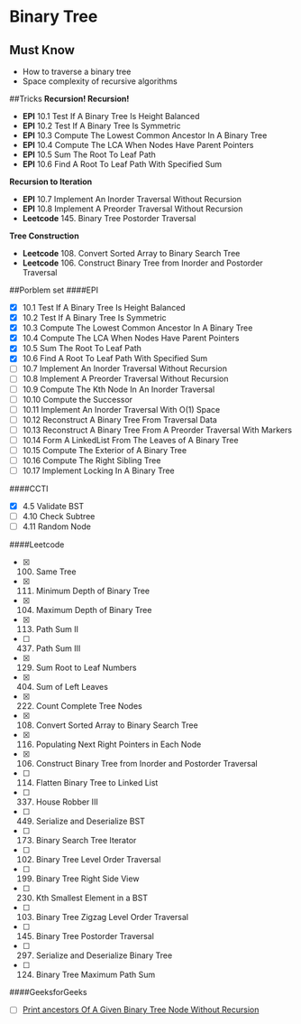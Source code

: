 # Binary Tree

## Must Know
* How to traverse a binary tree
* Space complexity of recursive algorithms

##Tricks
**Recursion! Recursion!**
* **EPI** 10.1 Test If A Binary Tree Is Height Balanced
* **EPI** 10.2 Test If A Binary Tree Is Symmetric
* **EPI** 10.3 Compute The Lowest Common Ancestor In A Binary Tree
* **EPI** 10.4 Compute The LCA When Nodes Have Parent Pointers
* **EPI** 10.5 Sum The Root To Leaf Path 
* **EPI** 10.6 Find A Root To Leaf Path With Specified Sum 

**Recursion to Iteration**
* **EPI** 10.7 Implement An Inorder Traversal Without Recursion
* **EPI** 10.8 Implement A Preorder Traversal Without Recursion
* **Leetcode** 145. Binary Tree Postorder Traversal

**Tree Construction**
* **Leetcode** 108. Convert Sorted Array to Binary Search Tree
* **Leetcode** 106. Construct Binary Tree from Inorder and Postorder Traversal

##Porblem set
####EPI
- [x] 10.1 Test If A Binary Tree Is Height Balanced
- [x] 10.2 Test If A Binary Tree Is Symmetric
- [x] 10.3 Compute The Lowest Common Ancestor In A Binary Tree
- [x] 10.4 Compute The LCA When Nodes Have Parent Pointers
- [x] 10.5 Sum The Root To Leaf Path 
- [x] 10.6 Find A Root To Leaf Path With Specified Sum 
- [ ] 10.7 Implement An Inorder Traversal Without Recursion
- [ ] 10.8 Implement A Preorder Traversal Without Recursion
- [ ] 10.9 Compute The Kth Node In An Inorder Traversal
- [ ] 10.10 Compute the Successor
- [ ] 10.11 Implement An Inorder Traversal With O(1) Space
- [ ] 10.12 Reconstruct A Binary Tree From Traversal Data
- [ ] 10.13 Reconstruct A Binary Tree From A Preorder Traversal With Markers
- [ ] 10.14 Form A LinkedList From The Leaves of A Binary Tree
- [ ] 10.15 Compute The Exterior of A Binary Tree
- [ ] 10.16 Compute The Right Sibling Tree 
- [ ] 10.17 Implement Locking In A Binary Tree

####CCTI
- [x] 4.5 Validate BST
- [ ] 4.10 Check Subtree
- [ ] 4.11 Random Node

####Leetcode
- [x] 100. Same Tree
- [x] 111. Minimum Depth of Binary Tree
- [x] 104. Maximum Depth of Binary Tree
- [x] 113. Path Sum II
- [ ] 437. Path Sum III
- [x] 129. Sum Root to Leaf Numbers
- [x] 404. Sum of Left Leaves
- [x] 222. Count Complete Tree Nodes
- [x] 108. Convert Sorted Array to Binary Search Tree
- [x] 116. Populating Next Right Pointers in Each Node
- [x] 106. Construct Binary Tree from Inorder and Postorder Traversal
- [ ] 114. Flatten Binary Tree to Linked List
- [ ] 337. House Robber III
- [ ] 449. Serialize and Deserialize BST
- [ ] 173. Binary Search Tree Iterator
- [ ] 102. Binary Tree Level Order Traversal
- [ ] 199. Binary Tree Right Side View
- [ ] 230. Kth Smallest Element in a BST
- [ ] 103. Binary Tree Zigzag Level Order Traversal
- [ ] 145. Binary Tree Postorder Traversal
- [ ] 297. Serialize and Deserialize Binary Tree
- [ ] 124. Binary Tree Maximum Path Sum


####GeeksforGeeks
- [ ] [Print ancestors Of A Given Binary Tree Node Without Recursion](http://www.geeksforgeeks.org/print-ancestors-of-a-given-binary-tree-node-without-recursion/)
